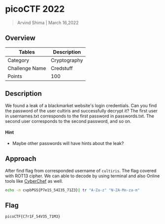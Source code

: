# picoCTF 2022

> Arvind Shima | March 16,2022

## Overview

| Tables | Description |
| ------ | ----------- |
| Category | Cryptography |
| Challenge Name | Credstuff |
| Points | 100 |

## Description

We found a leak of a blackmarket website's login credentials. Can you find the password of the user cultiris and successfully decrypt it?
The first user in usernames.txt corresponds to the first password in passwords.txt. The second user corresponds to the second password, and so on.

#### Hint

- Maybe other passwords will have hints about the leak?

## Approach

After find flag from corresponded username of `cultiris`. The flag covered with ROT13 cipher. We can able to decode by using terminal and also Online tools like [CyberChef](https://gchq.github.io/CyberChef/) as well.

```bash
echo -n cvpbPGS{P7e1S_54I35_71Z3}| tr "A-Za-z" "N-ZA-Mn-za-m"
```

## Flag

```
picoCTF{C7r1F_54V35_71M3}
```
